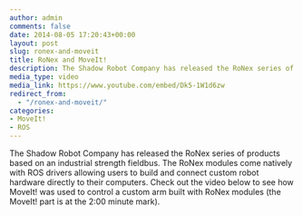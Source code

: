 ```yaml
---
author: admin
comments: false
date: 2014-08-05 17:20:43+00:00
layout: post
slug: ronex-and-moveit
title: RoNex and MoveIt!
description: The Shadow Robot Company has released the RoNex series of products based on an industrial strength fieldbus. The RoNex modules come natively with ROS drivers allowing users to build and connect custom robot hardware directly to their computers. Check out the video below to see how MoveIt! was used to control a custom arm built with RoNex modules (the MoveIt! part is at the 2:00 minute mark).
media_type: video
media_link: https://www.youtube.com/embed/Dk5-1W1d6zw
redirect_from:
  - "/ronex-and-moveit/"
categories:
- MoveIt!
- ROS
---
```


The Shadow Robot Company has released the RoNex series of products based on an industrial strength fieldbus. The RoNex modules come natively with ROS drivers allowing users to build and connect custom robot hardware directly to their computers. Check out the video below to see how MoveIt! was used to control a custom arm built with RoNex modules (the MoveIt! part is at the 2:00 minute mark).
